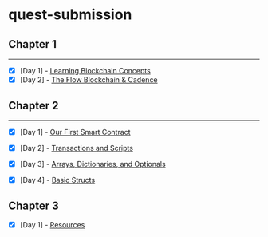 # quest-submission

## Chapter 1

---

- [x] [Day 1] - [Learning Blockchain Concepts](https://github.com/karangorania/quest-submission/blob/main/chapter%201/day1.md)<br>
- [x] [Day 2] - [The Flow Blockchain & Cadence](https://github.com/karangorania/quest-submission/blob/main/chapter%201/day2.md)

## Chapter 2

---

- [x] [Day 1] - [Our First Smart Contract](https://github.com/karangorania/quest-submission/blob/main/chapter%202/day1.md)

- [x] [Day 2] - [Transactions and Scripts](https://github.com/karangorania/quest-submission/blob/main/chapter%202/day2.md)
- [x] [Day 3] - [Arrays, Dictionaries, and Optionals](https://github.com/karangorania/quest-submission/blob/main/chapter%202/day3.md)
- [x] [Day 4] - [Basic Structs](https://github.com/karangorania/quest-submission/blob/main/chapter%202/day4.md)

## Chapter 3

- [x] [Day 1] - [Resources](https://github.com/karangorania/quest-submission/blob/main/chapter%203/day1.md)
